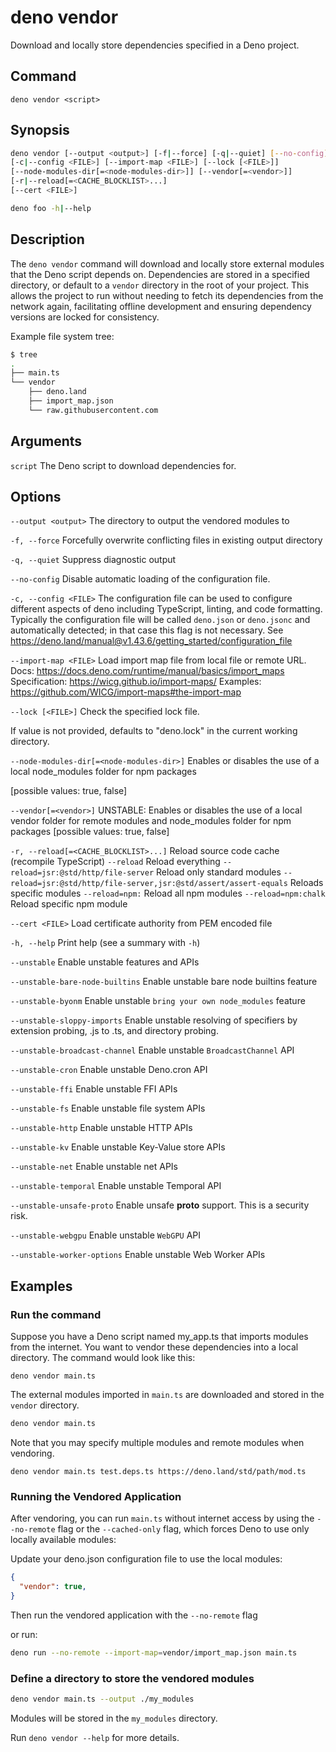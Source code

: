 # deno vendor

Download and locally store dependencies specified in a Deno project.

## Command

`deno vendor <script>`

## Synopsis

```bash
deno vendor [--output <output>] [-f|--force] [-q|--quiet] [--no-config]
[-c|--config <FILE>] [--import-map <FILE>] [--lock [<FILE>]]
[--node-modules-dir[=<node-modules-dir>]] [--vendor[=<vendor>]]
[-r|--reload[=<CACHE_BLOCKLIST>...]
[--cert <FILE>]

deno foo -h|--help
```

## Description

The `deno vendor` command will download and locally store external modules that the Deno script depends on. Dependencies are stored in a specified directory, or default to a `vendor` directory in the root of your project. This allows the project to run without needing to fetch its dependencies from the network again, facilitating offline development and ensuring dependency versions are locked for consistency.

Example file system tree:

```bash
$ tree
.
├── main.ts
└── vendor
    ├── deno.land
    ├── import_map.json
    └── raw.githubusercontent.com
```

## Arguments

`script`
The Deno script to download dependencies for.

## Options

`--output <output>`
The directory to output the vendored modules to

`-f, --force`
Forcefully overwrite conflicting files in existing output directory

`-q, --quiet`
Suppress diagnostic output

`--no-config`
Disable automatic loading of the configuration file.

`-c, --config <FILE>`
The configuration file can be used to configure different aspects of
deno including TypeScript, linting, and code formatting. Typically the
configuration file will be called `deno.json` or `deno.jsonc` and
automatically detected; in that case this flag is not necessary.
See https://deno.land/manual@v1.43.6/getting_started/configuration_file

`--import-map <FILE>`
Load import map file from local file or remote URL.
Docs: https://docs.deno.com/runtime/manual/basics/import_maps
Specification: https://wicg.github.io/import-maps/
Examples: https://github.com/WICG/import-maps#the-import-map

`--lock [<FILE>]`
Check the specified lock file.

If value is not provided, defaults to "deno.lock" in the current working directory.

`--node-modules-dir[=<node-modules-dir>]`
Enables or disables the use of a local node_modules folder for npm packages

[possible values: true, false]

`--vendor[=<vendor>]`
UNSTABLE: Enables or disables the use of a local vendor folder for remote modules and node_modules folder for npm packages [possible values: true, false]

`-r, --reload[=<CACHE_BLOCKLIST>...]`
Reload source code cache (recompile TypeScript)
    `--reload`
  Reload everything
    `--reload=jsr:@std/http/file-server`
  Reload only standard modules
    `--reload=jsr:@std/http/file-server,jsr:@std/assert/assert-equals`
  Reloads specific modules
    `--reload=npm:`
  Reload all npm modules
    `--reload=npm:chalk`
  Reload specific npm module

`--cert <FILE>`
Load certificate authority from PEM encoded file

`-h, --help`
Print help (see a summary with `-h`)

`--unstable`
Enable unstable features and APIs

`--unstable-bare-node-builtins`
Enable unstable bare node builtins feature

`--unstable-byonm`
Enable unstable `bring your own node_modules` feature

`--unstable-sloppy-imports`
Enable unstable resolving of specifiers by extension probing, .js to .ts, and directory probing.

`--unstable-broadcast-channel`
Enable unstable `BroadcastChannel` API

`--unstable-cron`
Enable unstable Deno.cron API

`--unstable-ffi`
Enable unstable FFI APIs

`--unstable-fs`
Enable unstable file system APIs

`--unstable-http`
Enable unstable HTTP APIs

`--unstable-kv`
Enable unstable Key-Value store APIs

`--unstable-net`
Enable unstable net APIs

`--unstable-temporal`
Enable unstable Temporal API

`--unstable-unsafe-proto`
Enable unsafe __proto__ support. This is a security risk.

`--unstable-webgpu`
Enable unstable `WebGPU` API

`--unstable-worker-options`
Enable unstable Web Worker APIs

## Examples

### Run the command

Suppose you have a Deno script named my_app.ts that imports modules from the internet.
You want to vendor these dependencies into a local directory.
The command would look like this:

`deno vendor main.ts`

The external modules imported in `main.ts` are downloaded and stored in the `vendor` directory.

```bash
deno vendor main.ts
```

Note that you may specify multiple modules and remote modules when vendoring.

```shell
deno vendor main.ts test.deps.ts https://deno.land/std/path/mod.ts
```

### Running the Vendored Application

After vendoring, you can run `main.ts` without internet access by using the `--no-remote` flag or the `--cached-only` flag, which forces Deno to use only locally available modules:

Update your deno.json configuration file to use the local modules:

```json
{
  "vendor": true,
}
```

Then run the vendored application with the `--no-remote` flag

or run:

```bash
deno run --no-remote --import-map=vendor/import_map.json main.ts
```



### Define a directory to store the vendored modules

```bash
deno vendor main.ts --output ./my_modules
```

Modules will be stored in the `my_modules` directory.

Run `deno vendor --help` for more details.
